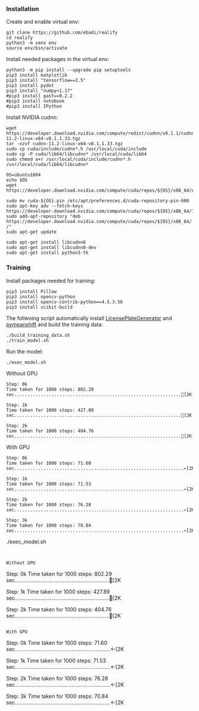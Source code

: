 ### Installation
Create and enable virtual env:
```
git clone https://github.com/ebadi/realify
cd realify
python3 -m venv env
source env/bin/activate
```
Install needed packages in the virtual env:
```
python3 -m pip install --upgrade pip setuptools
pip3 install matplotlib
pip3 install "tensorflow==2.5"
pip3 install pydot
pip3 install "numpy<1.17"
#pip3 install gast==0.2.2
#pip3 install notebook
#pip3 install IPython
```

Install NVIDIA cudnn:
```
wget https://developer.download.nvidia.com/compute/redist/cudnn/v8.1.1/cudnn-11.2-linux-x64-v8.1.1.33.tgz
tar -xzvf cudnn-11.2-linux-x64-v8.1.1.33.tgz
sudo cp cuda/include/cudnn*.h /usr/local/cuda/include 
sudo cp -P cuda/lib64/libcudnn* /usr/local/cuda/lib64 
sudo chmod a+r /usr/local/cuda/include/cudnn*.h /usr/local/cuda/lib64/libcudnn*

OS=ubuntu1804
echo $OS
wget https://developer.download.nvidia.com/compute/cuda/repos/${OS}/x86_64/cuda-${OS}.pin 

sudo mv cuda-${OS}.pin /etc/apt/preferences.d/cuda-repository-pin-600
sudo apt-key adv --fetch-keys https://developer.download.nvidia.com/compute/cuda/repos/${OS}/x86_64/7fa2af80.pub
sudo add-apt-repository "deb https://developer.download.nvidia.com/compute/cuda/repos/${OS}/x86_64/ /"
sudo apt-get update

sudo apt-get install libcudnn8
sudo apt-get install libcudnn8-dev
sudo apt-get install python3-tk
```

### Training
Install packages needed for training:

```
pip3 install Pillow
pip3 install opencv-python
pip3 install opencv-contrib-python==4.5.3.56
pip3 install scikit-build
```

The follwoing script automatically install [LicensePlateGenerator](https://github.com/ebadi/LicensePlateGenerator) and [pymeanshift](https://github.com/fjean/pymeanshift/wiki/Install) and build the training data:

```
./build_training_data.sh
./train_model.sh
```

Run the model:
```
./exec_model.sh
```




Without GPU
```
Step: 0k
Time taken for 1000 steps: 802.29 sec...............................................................[2K

Step: 1k
Time taken for 1000 steps: 427.89 sec...............................................................[2K

Step: 2k
Time taken for 1000 steps: 404.76 sec...............................................................[2K
```

With GPU

```
Step: 0k
Time taken for 1000 steps: 71.60 sec................................................................←[2K

Step: 1k
Time taken for 1000 steps: 71.53 sec................................................................←[2K

Step: 2k
Time taken for 1000 steps: 76.28 sec................................................................←[2K

Step: 3k
Time taken for 1000 steps: 70.84 sec................................................................←[2K
```

./exec_model.sh
```


Without GPU
```
Step: 0k
Time taken for 1000 steps: 802.29 sec...............................................................[2K

Step: 1k
Time taken for 1000 steps: 427.89 sec...............................................................[2K

Step: 2k
Time taken for 1000 steps: 404.76 sec...............................................................[2K
```

With GPU

```
Step: 0k
Time taken for 1000 steps: 71.60 sec................................................................←[2K

Step: 1k
Time taken for 1000 steps: 71.53 sec................................................................←[2K

Step: 2k
Time taken for 1000 steps: 76.28 sec................................................................←[2K

Step: 3k
Time taken for 1000 steps: 70.84 sec................................................................←[2K
```
